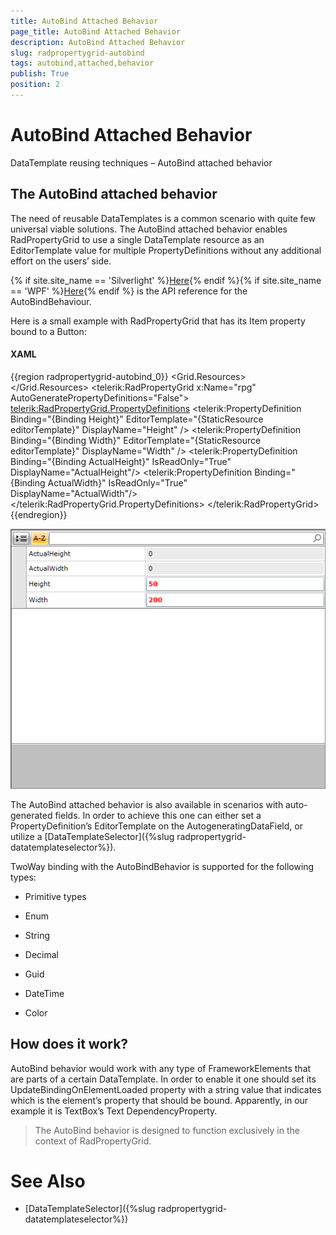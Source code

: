 ```yaml
---
title: AutoBind Attached Behavior
page_title: AutoBind Attached Behavior
description: AutoBind Attached Behavior
slug: radpropertygrid-autobind
tags: autobind,attached,behavior
publish: True
position: 2
---
```


# AutoBind Attached Behavior



DataTemplate reusing techniques – AutoBind attached behavior

## The AutoBind attached behavior

The need of reusable DataTemplates is a common scenario with quite few universal viable solutions. The AutoBind attached behavior enables RadPropertyGrid to use a single DataTemplate resource as an EditorTemplate value for multiple PropertyDefinitions without any additional effort on the users’ side.

{% if site.site_name == 'Silverlight' %}[Here](
                http://www.telerik.com/help/silverlight/t_telerik_windows_controls_data_propertygrid_autobindbehavior.html
              ){% endif %}{% if site.site_name == 'WPF' %}[Here](
                http://www.telerik.com/help/wpf/t_telerik_windows_controls_data_propertygrid_autobindbehavior.html
              ){% endif %}
          is the API reference for the AutoBindBehaviour.
        

Here is a small example with RadPropertyGrid that has its Item property bound to a Button:
        

#### __XAML__

{{region radpropertygrid-autobind_0}}
	<Grid x:Name="LayoutRoot" Background="White">
	        <Grid.Resources>
	            <DataTemplate x:Key="editorTemplate">
	                <TextBox Foreground="Red" FontWeight="Bold" propertyGrid:AutoBindBehavior.UpdateBindingOnElementLoaded="Text" />
	            </DataTemplate>
	        </Grid.Resources>
	        <telerik:RadPropertyGrid x:Name="rpg" AutoGeneratePropertyDefinitions="False">
	            <telerik:RadPropertyGrid.PropertyDefinitions>
	                <telerik:PropertyDefinition Binding="{Binding Height}" 
	                                            EditorTemplate="{StaticResource editorTemplate}" 
	                                            DisplayName="Height" />
	                <telerik:PropertyDefinition Binding="{Binding Width}" 
	                                            EditorTemplate="{StaticResource editorTemplate}" 
	                                            DisplayName="Width" />
	                <telerik:PropertyDefinition Binding="{Binding ActualHeight}" 
	                                            IsReadOnly="True"                                            
	                                            DisplayName="ActualHeight"/>
	                <telerik:PropertyDefinition Binding="{Binding ActualWidth}" 
	                                            IsReadOnly="True"                                            
	                                            DisplayName="ActualWidth"/>
	            </telerik:RadPropertyGrid.PropertyDefinitions>
	        </telerik:RadPropertyGrid>
	    </Grid>
	{{endregion}}

![Rad Property Grid Sets Autobind](images/RadPropertyGrid_Sets_Autobind.png)

The AutoBind attached behavior is also available in scenarios with auto-generated fields. In order to achieve this one can either set a PropertyDefinition’s EditorTemplate on the AutogeneratingDataField, or utilize a [DataTemplateSelector]({%slug radpropertygrid-datatemplateselector%}).
        

TwoWay binding with the AutoBindBehavior is supported for the following types:
        

* Primitive types
            

* Enum
            

* String
            

* Decimal
            

* Guid
            

* DateTime
            

* Color
            

## How does it work?

AutoBind behavior would work with any type of FrameworkElements that are parts of a certain DataTemplate. In order to enable it one should set its UpdateBindingOnElementLoaded property with a string value that indicates which is the element’s property that should be bound. Apparently, in our example it is TextBox’s Text DependencyProperty.

>The AutoBind behavior is designed to function exclusively in the context of RadPropertyGrid.
          

# See Also

 * [DataTemplateSelector]({%slug radpropertygrid-datatemplateselector%})
